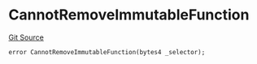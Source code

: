 # CannotRemoveImmutableFunction
[Git Source](https://github.com/thrackle-io/aquifi-rules-v1/blob/00cdc21330585fccf9dc326a2f7aeba02706eb37/src/client/token/handler/diamond/HandlerDiamondLib.sol)


```solidity
error CannotRemoveImmutableFunction(bytes4 _selector);
```

